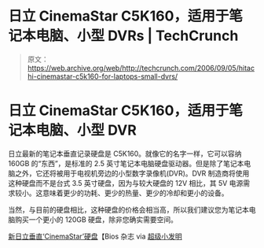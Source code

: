 # 日立 CinemaStar C5K160，适用于笔记本电脑、小型 DVRs | TechCrunch

> 原文：<https://web.archive.org/web/http://techcrunch.com/2006/09/05/hitachi-cinemastar-c5k160-for-laptops-small-dvrs/>

# 日立 CinemaStar C5K160，适用于笔记本电脑、小型 DVR

日立最新的笔记本垂直记录硬盘是 C5K160。就像它的名字一样，它可以容纳 160GB 的“东西”，是标准的 2.5 英寸笔记本电脑硬盘驱动器。但是除了笔记本电脑之外，它还将被用于电视机旁边的小型数字录像机(DVR)。DVR 制造商将使用这种硬盘而不是台式 3.5 英寸硬盘，因为与较大硬盘的 12V 相比，其 5V 电源需求较小。这意味着更少的功耗、更少的热量、更少的冷却和更小的设备。

当然，与目前的硬盘相比，这种硬盘的价格会相当高，所以我们建议您为笔记本电脑购买一个更小的 120GB 硬盘，除非您确实需要空间。

[新日立垂直‘CinemaStar’硬盘](https://web.archive.org/web/20130627215011/http://www.biosmagazine.co.uk/article.php?id=4097)【Bios 杂志 via [超级小发明](https://web.archive.org/web/20130627215011/http://www.ubergizmo.com/15/archives/2006/09/hitachi_announces_cinemastar_c5k160.html)